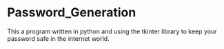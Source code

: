 # Password_Generation
This a program written in python and using the tkinter library to keep your password safe in the internet world.
